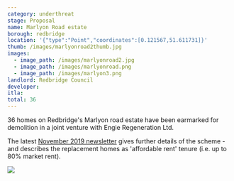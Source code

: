 ```yaml
---
category: underthreat
stage: Proposal
name: Marlyon Road estate
borough: redbridge
location: '{"type":"Point","coordinates":[0.121567,51.611731]}'
thumb: /images/marlyonroad2thumb.jpg
images:
  - image_path: /images/marlyonroad2.jpg
  - image_path: /images/marlyonroad.png
  - image_path: /images/marlyon3.png
landlord: Redbridge Council
developer:
itla:
total: 36
---
```

36 homes on Redbridge's Marlyon road estate have been earmarked for demolition in a joint venture with Engie Regeneration Ltd. 

The latest [November 2019 newsletter](https://www.redbridge.gov.uk/media/7409/marlyon-road-newsletter-november-2019.pdf) gives further details of the scheme - and describes the replacement homes as 'affordable rent' tenure (i.e. up to 80% market rent).

<img src="/images/marlyonar.png" class="img-fluid rounded img-thumbnail">
